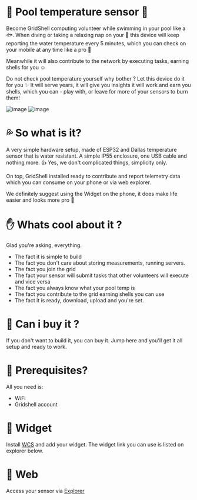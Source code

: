 # :ocean: Pool temperature sensor :whale:

Become GridShell computing volunteer while swimming in your pool like a :fish:.
When diving or taking a relaxing nap on your :doughnut: this device will keep reporting
the water temperature every 5 minutes, which you can check on your mobile at any time like a pro :tada:

Meanwhile it will also contribute to the network by executing tasks, earning shells for you :relaxed:

Do not check pool temperature yourself why bother ? Let this device do it for you :sparkles:
It will serve years, it will give you insights it will work and earn you shells, which you can - play with,
or leave for more of your sensors to burn them!

![image](https://github.com/invpe/GridShell/assets/106522950/220d99b6-ffb9-4b1d-b062-ae89cd5481c3)
![image](https://github.com/invpe/GridShell/assets/106522950/7bcd3c1d-d105-46ca-a6e9-643765a87e5a)


# :sweat_drops: So what is it?

A very simple hardware setup, made of ESP32 and Dallas temperature sensor that is water resistant.
A simple IP55 enclosure, one USB cable and nothing more. :+1:
Yes, we don't complicated things, simplicity only.

On top, GridShell installed ready to contribute and report telemetry data which you can consume on your phone or via web explorer.

We definitely suggest using the Widget on the phone, it does make life easier and looks more pro :muscle:

# :raised_hand: Whats cool about it ?

Glad you're asking, everything.
- The fact it is simple to build
- The fact you don't care about storing measurements, running servers.  
- The fact you join the grid
- The fact your sensor will submit tasks that other volunteers will execute and vice versa
- The fact you always know what your pool temp is
- The fact you contribute to the grid earning shells you can use
- The fact it is ready, download, upload and you're set.

# :frog: Can i buy it ?

If you don't want to build it, you can buy it.
Jump here and you'll get it all setup and ready to work.

# :turtle: Prerequisites?

All you need is:
- WiFi
- Gridshell account 
  
# :shell: Widget

Install [WCS](https://wd.gt/) and add your widget.
The widget link you can use is listed on explorer below.

# :crocodile: Web

Access your sensor via [Explorer](https://explorer.gridshell.net:3000/d/ca74c27d-03f9-4f18-8017-001d013b93ce/gridshell-pool?orgId=1)



